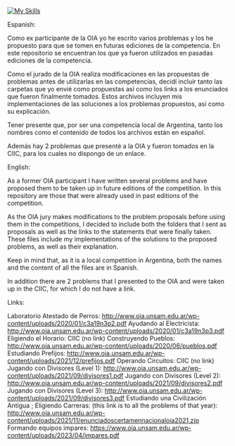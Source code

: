 
[![My Skills](https://skillicons.dev/icons?i=cpp&theme=light)](https://skillicons.dev)

Espanish:

Como ex participante de la OIA yo he escrito varios problemas y los he propuesto para que se tomen en futuras ediciones de la competencia. En este repositorio se encuentran los que ya fueron utilizados en pasadas ediciones de la competencia.

Como el jurado de la OIA realiza modificaciones en las propuestas de problemas antes de utilizarlas en las competencias, decidí incluir tanto las carpetas que yo envié como propuestas así como los links a los enunciados que fueron finalmente tomados. Estos archivos incluyen mis implementaciones de las soluciones a los problemas propuestos, así como su explicación.

Tener presente que, por ser una competencia local de Argentina, tanto los nombres como el contenido de todos los archivos están en español.

Además hay 2 problemas que presenté a la OIA y fueron tomados en la CIIC, para los cuales no dispongo de un enlace.

English:

As a former OIA participant I have written several problems and have proposed them to be taken up in future editions of the competition. In this repository are those that were already used in past editions of the competition.

As the OIA jury makes modifications to the problem proposals before using them in the competitions, I decided to include both the folders that I sent as proposals as well as the links to the statements that were finally taken. These files include my implementations of the solutions to the proposed problems, as well as their explanation.

Keep in mind that, as it is a local competition in Argentina, both the names and the content of all the files are in Spanish.

In addition there are 2 problems that I presented to the OIA and were taken up in the CIIC, for which I do not have a link.

Links:

Laboratorio Atestado de Perros: http://www.oia.unsam.edu.ar/wp-content/uploads/2020/01/c3a19n3p2.pdf
Ayudando al Electricista: http://www.oia.unsam.edu.ar/wp-content/uploads/2020/01/c3a19n3p3.pdf
Eligiendo el Horario: CIIC (no link)
Construyendo Pueblos: http://www.oia.unsam.edu.ar/wp-content/uploads/2020/06/pueblos.pdf
Estudiando Prefijos: http://www.oia.unsam.edu.ar/wp-content/uploads/2021/12/prefijos.pdf 
Operando Circuitos: CIIC (no link)
Jugando con Divisores (Level 1): http://www.oia.unsam.edu.ar/wp-content/uploads/2021/09/divisores1.pdf 
Jugando con Divisores (Level 2): http://www.oia.unsam.edu.ar/wp-content/uploads/2021/09/divisores2.pdf 
Jugando con Divisores (Level 3): http://www.oia.unsam.edu.ar/wp-content/uploads/2021/09/divisores3.pdf
Estudiando una Civilización Antigua ; Eligiendo Carreras: (this link is to all the problems of that year): http://www.oia.unsam.edu.ar/wp-content/uploads/2021/11/enunciadoscertamennacionaloia2021.zip 
Formando equipos impares: https://www.oia.unsam.edu.ar/wp-content/uploads/2023/04/impares.pdf 

